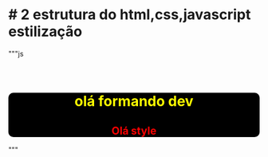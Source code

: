 # # 2 estrutura do html,css,javascript estilização

"""js

<!DOCTYPE html> 

<html lang="pt-br"> 

<head> 

  <meta charset="utf-8">
  <title>teste</title>

</head> 

<style>
  /*css, estilização*/


  

</style>


<body> 

  <div style = "background-color: black; text-align: center; border-radius: 10px;">

  <h1 style= "color: yellow"> olá formando dev </h1>

  <h2 style = "color: red">Olá style</h2>
  
  </div>

</body> 

<script>
  //programação em javascript 

  let n1 = window.document.getElementsByTagName('h')[0]
  n1.style.color = "white" //color, cor da fonte
</script>

</html>

"""